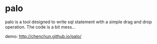 palo
====

palo is a tool designed to write sql statement with a simple drag and drop operation.
The code is a bit mess...

demo: http://chenchun.github.io/palo/
